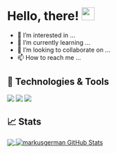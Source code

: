 # Hello, there! <img src="https://raw.githubusercontent.com/MartinHeinz/MartinHeinz/master/wave.gif" width="30px">
- 👀 I’m interested in ...
- 🌱 I’m currently learning ...
- 💞️ I’m looking to collaborate on ...
- 📫 How to reach me ...

## 🔧 Technologies & Tools

![](https://img.shields.io/badge/OS-Linux-informational?style=flat&logo=linux&logoColor=white&color=2bbc8a)
![](https://img.shields.io/badge/Code-Python-informational?style=flat&logo=python&logoColor=white&color=2bbc8a)
![](https://img.shields.io/badge/Code-Vue-informational?style=flat&logo=vue.js&logoColor=white&color=2bbc8a)

## &#x1f4c8; Stats

<a href="https://github.com/markusgerman/markusgerman">
  <img align="center" src="https://github-readme-stats.vercel.app/api/top-langs/?username=markusgerman&hide=java,html&title_color=ffffff&text_color=c9cacc&icon_color=2bbc8a&bg_color=1d1f21" />
</a>
<a href="https://github.com/markusgerman/markusgerman">
  <img align="center" src="https://github-readme-stats.vercel.app/api?username=markusgerman&show_icons=true&line_height=27&count_private=true&title_color=ffffff&text_color=c9cacc&icon_color=2bbc8a&bg_color=1d1f21" alt="markusgerman GitHub Stats" />
</a>
